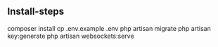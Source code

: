 ## Install-steps
composer install
cp .env.example .env
php artisan migrate
php artisan key:generate
php artisan websockets:serve
